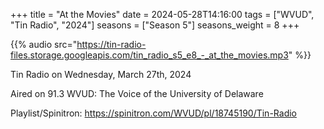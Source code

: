 +++
title = "At the Movies"
date = 2024-05-28T14:16:00
tags = ["WVUD", "Tin Radio", "2024"]
seasons = ["Season 5"]
seasons_weight = 8
+++

{{% audio src="https://tin-radio-files.storage.googleapis.com/tin_radio_s5_e8_-_at_the_movies.mp3" %}}

Tin Radio on Wednesday, March 27th, 2024

Aired on 91.3 WVUD: The Voice of the University of Delaware

Playlist/Spinitron: https://spinitron.com/WVUD/pl/18745190/Tin-Radio

